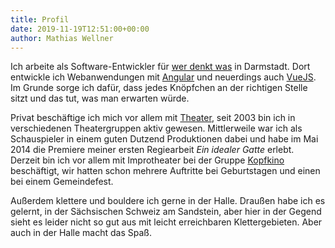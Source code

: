 ```yaml
---
title: Profil
date: 2019-11-19T12:51:00+00:00
author: Mathias Wellner
---
```


Ich arbeite als Software-Entwickler für [wer denkt was](https://werdenktwas.de) in Darmstadt. Dort entwickle ich Webanwendungen mit [Angular](https://angular.io/) und neuerdings auch [VueJS](https://vuejs.org/). Im Grunde sorge ich dafür, dass jedes Knöpfchen an der richtigen Stelle sitzt und das tut, was man erwarten würde.

Privat beschäftige ich mich vor allem mit [Theater](https://mwellner.de/theater), seit 2003 bin ich in verschiedenen Theatergruppen aktiv gewesen. Mittlerweile war ich als Schauspieler in einem guten Dutzend Produktionen dabei und habe im Mai 2014 die Premiere meiner ersten Regiearbeit _Ein idealer Gatte_ erlebt. Derzeit bin ich vor allem mit Improtheater bei der Gruppe [Kopfkino](https://kopfkino-darmstadt.de/) beschäftigt, wir hatten schon mehrere Auftritte bei Geburtstagen und einen bei einem Gemeindefest.

Außerdem klettere und bouldere ich gerne in der Halle. Draußen habe ich es gelernt, in der Sächsischen Schweiz am Sandstein, aber hier in der Gegend sieht es leider nicht so gut aus mit leicht erreichbaren Klettergebieten. Aber auch in der Halle macht das Spaß.
